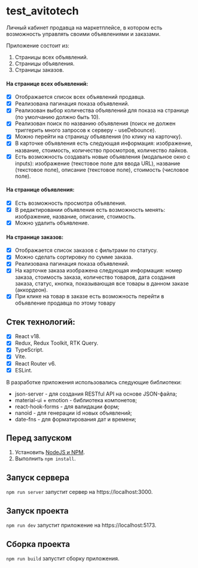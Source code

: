 # test_avitotech

Личный кабинет продавца на маркетплейсе, в котором есть возможность управлять своими объявлениями и заказами.

Приложение состоит из:
1. Страницы всех объявлений.
2. Страницы объявления.
3. Страницы заказов.

#### На странице всех объявлений:

- [x] Отображается список всех объявлений продавца.
- [x] Реализована пагинация показа объявлений.
- [x] Реализован выбор количества объявлений для показа на странице (по умолчанию должно быть 10).
- [x] Реализован поиск по названию объявления (поиск не должен триггерить много запросов к серверу - useDebounce).
- [x] Можно перейти на страницу объявления (по клику на карточку).
- [x] В карточке объявления есть следующая информация: изображение, название, стоимость, количество просмотров, количество лайков.
- [x] Есть возможность создавать новые объявления (модальное окно с inputs): изображение (текстовое поле для ввода URL), название (текстовое поле), описание (текстовое поле), стоимость (числовое поле).

#### На странице объявления:

- [x] Есть возможность просмотра объявления.
- [x] В редактировании объявления есть возможность менять: изображение, название, описание, стоимость.
- [x] Можно удалить объявление.

#### На странице заказов:
- [x] Отображается список заказов с фильтрами по статусу.
- [x] Можно сделать сортировку по сумме заказа.
- [x] Реализована пагинация показа объявлений.
- [x] На карточке заказа изображена следующая информация: номер заказа, стоимость заказа, количество товаров, дата создания заказа, статус, кнопка, показывающая все товары в данном заказе (аккордеон).
- [x] При клике на товар в заказе есть возможность перейти в объявление продавца по этому товару

## Стек технологий:
- [x] React v18.
- [x] Redux, Redux Toolkit, RTK Query.
- [x] TypeScript.
- [x] Vite.
- [x] React Router v6.
- [x] ESLint.

В разработке приложения использовались следующие библиотеки:

- json-server - для создания RESTful API на основе JSON-файла;
- material-ui + emotion - библиотека компонетов;
- react-hook-forms - для валидации форм;
- nanoid - для генерации id новых объявлений;
- date-fns - для форматирования дат и времени;

## Перед запуском
1. Установить [NodeJS и NPM](https://nodejs.org/en/download/package-manager).
2. Выполнить `npm install`.

## Запуск сервера
`npm run server` запустит сервер на https://localhost:3000.

## Запуск проекта
`npm run dev` запустит приложение на https://localhost:5173.

## Сборка проекта
`npm run build` запустит сборку приложения.
